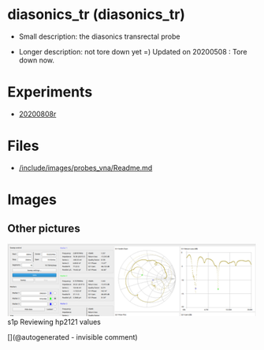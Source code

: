 # diasonics_tr (diasonics_tr)

* Small description:  the diasonics transrectal probe

* Longer description: not tore down yet =) Updated on 20200508 : Tore down now.

# Experiments

* [20200808r](/include/experiments/auto/20200808r.md)


# Files

* [/include/images/probes_vna/Readme.md](/include/images/probes_vna/Readme.md)


# Images

## Other pictures 

![](/include/20200809r/hp2121/hp2121_yellow.png)
s1p
Reviewing hp2121 values





[](@autogenerated - invisible comment)